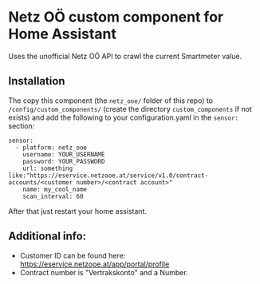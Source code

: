 # Netz OÖ custom component for Home Assistant

Uses the unofficial Netz OÖ API to crawl the current Smartmeter value.

## Installation

The copy this component (the `netz_ooe/` folder of this repo) to `/config/custom_components/` (create the directory `custom_components` if not exists) and add the following to your configuration.yaml in the `sensor:` section:
```
sensor:
  - platform: netz_ooe
    username: YOUR_USERNAME
    password: YOUR_PASSWORD
    url: something like:"https://eservice.netzooe.at/service/v1.0/contract-accounts/<customer number>/<contract account>"
    name: my_cool_name
    scan_interval: 60
```

After that just restart your home assistant.


## Additional info:
- Customer ID can be found here: https://eservice.netzooe.at/app/portal/profile
- Contract number is "Vertrakskonto" and a Number.
